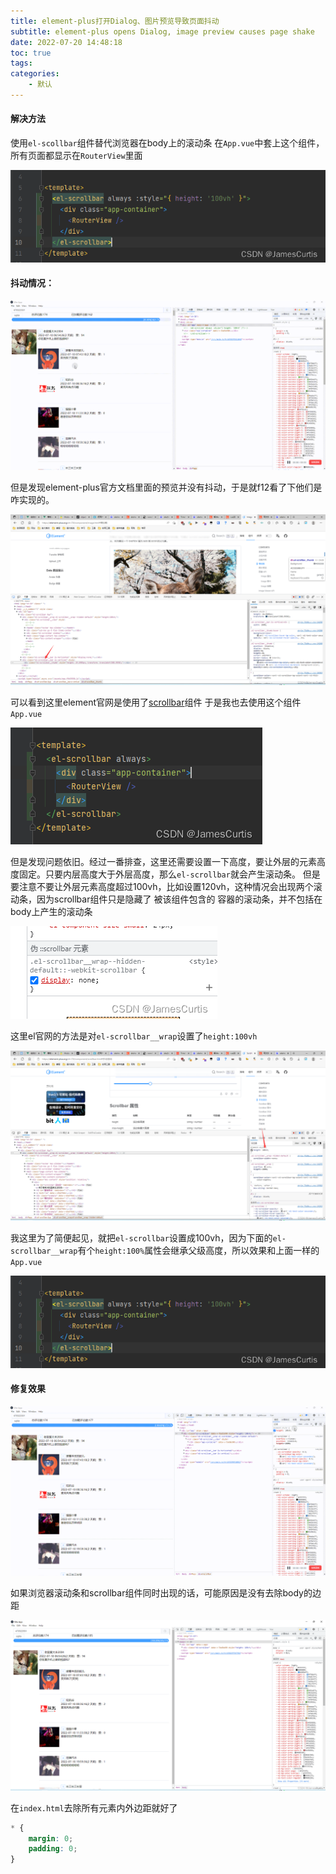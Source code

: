 ```yaml
---
title: element-plus打开Dialog、图片预览导致页面抖动
subtitle: element-plus opens Dialog, image preview causes page shake
date: 2022-07-20 14:48:18
toc: true
tags: 
categories: 
    - 默认
---
```


#### 解决方法
使用`el-scollbar`组件替代浏览器在body上的滚动条
在`App.vue`中套上这个组件，所有页面都显示在`RouterView`里面

![16936523905371693652389843.png](https://raw.githubusercontent.com/eric-gitta-moore/eric-gitta-moore.github.io/main/static/images/16936523905371693652389843.png)

#### 抖动情况：
![16936525975351fb2326de60440c09eaa21600c0e57c2.gif](https://raw.githubusercontent.com/eric-gitta-moore/eric-gitta-moore.github.io/main/static/images/16936525975351fb2326de60440c09eaa21600c0e57c2.gif)

但是发现element-plus官方文档里面的预览并没有抖动，于是就f12看了下他们是咋实现的。

![16936526155351693652614788.png](https://raw.githubusercontent.com/eric-gitta-moore/eric-gitta-moore.github.io/main/static/images/16936526155351693652614788.png)

可以看到这里element官网是使用了[scrollbar](https://element-plus.org/zh-CN/component/scrollbar.html)组件
于是我也去使用这个组件
`App.vue`

![16936526315401693652631105.png](https://raw.githubusercontent.com/eric-gitta-moore/eric-gitta-moore.github.io/main/static/images/16936526315401693652631105.png)

但是发现问题依旧。经过一番排查，这里还需要设置一下高度，要让外层的元素高度固定。只要内层高度大于外层高度，那么`el-scrollbar`就会产生滚动条。
但是要注意不要让外层元素高度超过100vh，比如设置120vh，这种情况会出现两个滚动条，因为scrollbar组件只是隐藏了 被该组件包含的 容器的滚动条，并不包括在body上产生的滚动条

![16936526425361693652641724.png](https://raw.githubusercontent.com/eric-gitta-moore/eric-gitta-moore.github.io/main/static/images/16936526425361693652641724.png)

这里el官网的方法是对`el-scrollbar__wrap`设置了`height:100vh`

![16936526555351693652655027.png](https://raw.githubusercontent.com/eric-gitta-moore/eric-gitta-moore.github.io/main/static/images/16936526555351693652655027.png)

我这里为了简便起见，就把`el-scrollbar`设置成100vh，因为下面的`el-scrollbar__wrap`有个`height:100%`属性会继承父级高度，所以效果和上面一样的
`App.vue`

![16936526665351693652665672.png](https://raw.githubusercontent.com/eric-gitta-moore/eric-gitta-moore.github.io/main/static/images/16936526665351693652665672.png)


#### 修复效果
![16936527025354a69219b0f5c4c51b620182afd1b84b4.gif](https://raw.githubusercontent.com/eric-gitta-moore/eric-gitta-moore.github.io/main/static/images/16936527025354a69219b0f5c4c51b620182afd1b84b4.gif)

如果浏览器滚动条和scrollbar组件同时出现的话，可能原因是没有去除body的边距

![16936527279931693652727088.png](https://raw.githubusercontent.com/eric-gitta-moore/eric-gitta-moore.github.io/main/static/images/16936527279931693652727088.png)

在`index.html`去除所有元素内外边距就好了
```css
* {
	margin: 0;
	padding: 0;
}
```
